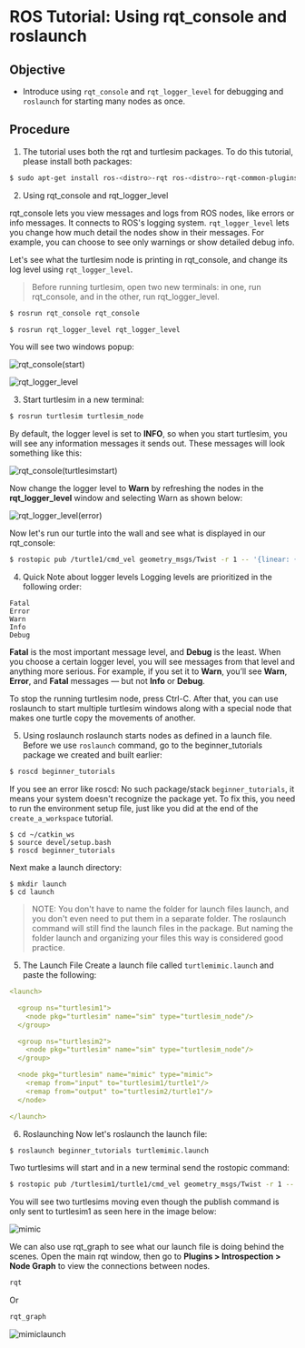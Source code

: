 # ROS Tutorial: Using rqt_console and roslaunch

## Objective
- Introduce using `rqt_console` and `rqt_logger_level` for debugging and `roslaunch` for starting many nodes as once.

## Procedure

1. The tutorial uses both the rqt and turtlesim packages. To do this tutorial, please install both packages:
   
```bash
$ sudo apt-get install ros-<distro>-rqt ros-<distro>-rqt-common-plugins ros-<distro>-turtlesim
```
2. Using rqt_console and rqt_logger_level
   
rqt_console lets you view messages and logs from ROS nodes, like errors or info messages. It connects to ROS's logging system. `rqt_logger_level` lets you change how much detail the nodes show in their messages. For example, you can choose to see only warnings or show detailed debug info.

Let's see what the turtlesim node is printing in rqt_console, and change its log level using `rqt_logger_level`. 


> Before running turtlesim, open two new terminals: in one, run rqt_console, and in the other, run rqt_logger_level.

```bash
$ rosrun rqt_console rqt_console
```
```bash
$ rosrun rqt_logger_level rqt_logger_level
```
You will see two windows popup:

![rqt_console(start)](https://github.com/user-attachments/assets/f4602c82-f5f5-4841-aaaf-00c9245045f7)

![rqt_logger_level](https://github.com/user-attachments/assets/dd3970b4-31ff-4cb6-8322-c073757d1be3)

3. Start turtlesim in a new terminal:

```bash
$ rosrun turtlesim turtlesim_node
```
By default, the logger level is set to **INFO**, so when you start turtlesim, you will see any information messages it sends out. These messages will look something like this:

![rqt_console(turtlesimstart)](https://github.com/user-attachments/assets/ede4f9f3-7256-4791-a22b-5d7db8fc2e7e)

Now change the logger level to **Warn** by refreshing the nodes in the **rqt_logger_level** window and selecting Warn as shown below:

![rqt_logger_level(error)](https://github.com/user-attachments/assets/6d02531f-d096-49b6-aeda-f6ce625ebe0f)

Now let's run our turtle into the wall and see what is displayed in our rqt_console:

```bash
$ rostopic pub /turtle1/cmd_vel geometry_msgs/Twist -r 1 -- '{linear: {x: 2.0, y: 0.0, z: 0.0}, angular: {x: 0.0,y: 0.0,z: 0.0}}'
```
4. Quick Note about logger levels
Logging levels are prioritized in the following order:
```
Fatal
Error
Warn
Info
Debug
```
**Fatal** is the most important message level, and **Debug** is the least. When you choose a certain logger level, you will see messages from that level and anything more serious. For example, if you set it to **Warn**, you’ll see **Warn**, **Error**, and **Fatal** messages — but not **Info** or **Debug**.

To stop the running turtlesim node, press Ctrl-C. After that, you can use roslaunch to start multiple turtlesim windows along with a special node that makes one turtle copy the movements of another.

5. Using roslaunch
roslaunch starts nodes as defined in a launch file. Before we use `roslaunch` command,  go to the beginner_tutorials package we created and built earlier:

```bash
$ roscd beginner_tutorials
```
If you see an error like roscd: No such package/stack `beginner_tutorials`, it means your system doesn't recognize the package yet. To fix this, you need to run the environment setup file, just like you did at the end of the `create_a_workspace` tutorial.
```
$ cd ~/catkin_ws
$ source devel/setup.bash
$ roscd beginner_tutorials
```
Next make a launch directory:
```
$ mkdir launch
$ cd launch
```
> NOTE: You don't have to name the folder for launch files launch, and you don't even need to put them in a separate folder. The roslaunch command will still find the launch files in the package. But naming the folder launch and organizing your files this way is considered good practice.


5. The Launch File
Create a launch file called `turtlemimic.launch` and paste the following:
```YAML
<launch>

  <group ns="turtlesim1">
    <node pkg="turtlesim" name="sim" type="turtlesim_node"/>
  </group>

  <group ns="turtlesim2">
    <node pkg="turtlesim" name="sim" type="turtlesim_node"/>
  </group>

  <node pkg="turtlesim" name="mimic" type="mimic">
    <remap from="input" to="turtlesim1/turtle1"/>
    <remap from="output" to="turtlesim2/turtle1"/>
  </node>

</launch>
```

6. Roslaunching
Now let's roslaunch the launch file:

```bash
$ roslaunch beginner_tutorials turtlemimic.launch
```
Two turtlesims will start and in a new terminal send the rostopic command:

```bash
$ rostopic pub /turtlesim1/turtle1/cmd_vel geometry_msgs/Twist -r 1 -- '[2.0, 0.0, 0.0]' '[0.0, 0.0, -1.8]'
```
You will see two turtlesims moving even though the publish command is only sent to turtlesim1 as seen here in the image below:

![mimic](https://github.com/user-attachments/assets/fde466c4-a3ee-42d3-8f26-c4cd13d28a4f)

We can also use rqt_graph to see what our launch file is doing behind the scenes. Open the main rqt window, then go to **Plugins > Introspection > Node Graph** to view the connections between nodes.

```bash
rqt
```

Or

```bash
rqt_graph
```

![mimiclaunch](https://github.com/user-attachments/assets/0f4649cf-d917-4d04-bc11-8b96297d8e26)

